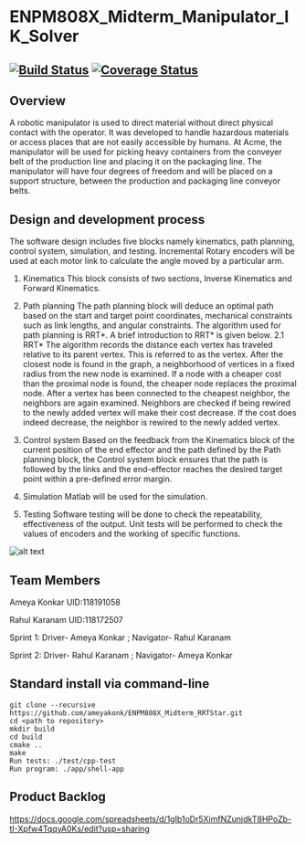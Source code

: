# ENPM808X_Midterm_Manipulator_IK_Solver
[![Build Status](https://app.travis-ci.com/ameyakonk/ENPM808X_Midterm_Manipulator_IKSolver.svg?branch=Phase1)](https://app.travis-ci.com/ameyakonk/ENPM808X_Midterm_Manipulator_IKSolver)
[![Coverage Status](https://coveralls.io/repos/github/ameyakonk/ENPM808X_Midterm_RRTStar/badge.svg?branch=master)](https://coveralls.io/github/ameyakonk/ENPM808X_Midterm_RRTStar?branch=master)
---
## Overview

A robotic manipulator is used to direct material without direct physical contact with the operator. It was developed to handle hazardous materials or access places that are not easily accessible by humans. At Acme, the manipulator will be used for picking heavy containers from the conveyer belt of the production line and placing it on the packaging line. The manipulator will have four degrees of freedom and will be placed on a support structure, between the production and packaging line conveyor belts.

## Design and development process

The software design includes five blocks namely kinematics, path planning, control system, simulation, and testing. Incremental Rotary encoders will be used at each motor link to calculate the angle moved by a particular arm.

1. Kinematics 
    This block consists of two sections, Inverse Kinematics and Forward Kinematics.
    
2. Path planning
    The path planning block will deduce an optimal path based on the start and target point coordinates, mechanical constraints such as link lengths, and angular     constraints. The algorithm used for path planning is RRT*. A brief introduction to RRT* is given below.
    2.1 RRT* 
      The algorithm records the distance each vertex has traveled relative to its parent vertex. This is referred to as the vertex. After the closest node is           found in the graph, a neighborhood of vertices in a fixed radius from the new node is examined. If a node with a cheaper cost than the proximal node is           found, the cheaper node replaces the proximal node. After a vertex has been connected to the cheapest neighbor, the neighbors are again examined. Neighbors       are checked if being rewired to the newly added vertex will make their cost decrease. If the cost does indeed decrease, the neighbor is rewired to the newly       added vertex. 

3. Control system
    Based on the feedback from the Kinematics block of the current position of the end effector and the path defined by the Path planning block, the Control           system block ensures that the path is followed by the links and the end-effector reaches the desired target point within a pre-defined error margin.

4. Simulation
    Matlab will be used for the simulation.

6. Testing
    Software testing will be done to check the repeatability, effectiveness of the output.
    Unit tests will be performed to check the values of encoders and the working of specific functions.


![alt text](https://user-images.githubusercontent.com/78075049/136273325-7f6e57c6-8a1d-4dbf-bfb1-7363d3868c99.png)

## Team Members

Ameya Konkar     UID:118191058

Rahul Karanam    UID:118172507

Sprint 1: Driver- Ameya Konkar ; Navigator- Rahul Karanam

Sprint 2: Driver- Rahul Karanam ; Navigator- Ameya Konkar


## Standard install via command-line
```
git clone --recursive https://github.com/ameyakonk/ENPM808X_Midterm_RRTStar.git
cd <path to repository>
mkdir build
cd build
cmake ..
make
Run tests: ./test/cpp-test
Run program: ./app/shell-app
```
## Product Backlog

https://docs.google.com/spreadsheets/d/1gIb1oDr5XimfNZunjdkT8HPoZb-tI-Xpfw4TqqyA0Ks/edit?usp=sharing





